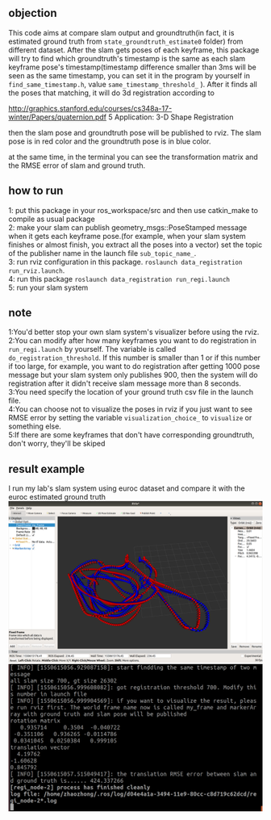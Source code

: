 
## objection
This code aims at compare slam output and groundtruth(in fact, it is estimated ground truth from `state_groundtruth_estimate0` folder) from different dataset.
After the slam gets poses of each keyframe, this package will try to find which groundtruth's timestamp is the same as each slam keyframe pose's timestamp(timestamp difference smaller than 3ms will be seen as the same timestamp, you can set it in the program by yourself in `find_same_timestamp.h`, value `same_timestamp_threshold_` ). 
After it finds all the poses that matching, it will do 3d registration according to 

http://graphics.stanford.edu/courses/cs348a-17-winter/Papers/quaternion.pdf
5  Application: 3-D Shape Registration

then the slam pose and groundtruth pose will be published to rviz. The slam pose is in red color and the groundtruth pose is in blue color.

at the same time, in the terminal you can see the transformation matrix and the RMSE error of slam and ground truth.

## how to run
1: put this package in your ros_workspace/src and then use catkin_make to compile as usual package <br>
2: make your slam can publish geometry_msgs::PoseStamped message when it gets each keyframe pose.(for example, when your slam system finishes or almost finish, you extract all the poses into a vector) set the topic of the publisher name in the launch file `sub_topic_name_`. <br>
3: run rviz configuration in this package. `roslaunch data_registration run_rviz.launch`. <br>
4: run this package `roslaunch data_registration run_regi.launch` <br>
5: run your slam system

## note
1:You'd better stop your own slam system's visualizer before using the rviz. <br>
2:You can modify after how many keyframes you want to do registration in `run_regi.launch` by yourself. The variable is called `do_registration_threshold`. If this number is smaller than 1 or if this number if too large, for example, you want to do registration after getting 1000 pose message but your slam system only publishes 900, then the system will do registration after it didn't receive slam message more than 8 seconds. <br>
3:You need specify the location of your ground truth csv file in the launch file. <br>
4:You can choose not to visualize the poses in rviz if you just want to see RMSE error by setting the variable `visualization_choice_` to `visualize` or something else.<br>
5:If there are some keyframes that don't have corresponding groundtruth, don't worry, they'll be skiped

## result example
I run my lab's slam system using euroc dataset and compare it with the euroc estimated ground truth
![alt text](https://github.com/zhaozhongch/slam_groundtruth_comparison/blob/master/result_example/example.png)
![alt text](https://github.com/zhaozhongch/slam_groundtruth_comparison/blob/master/result_example/print_result.png)

